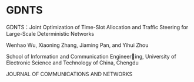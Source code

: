 # GDNTS
GDNTS：Joint Optimization of Time-Slot Allocation and Traffic Steering for Large-Scale Deterministic Networks

Wenhao Wu, Xiaoning Zhang, Jiaming Pan, and Yihui Zhou

School of Information and Communication Engineering, University of Electronic Science and Technology of China, Chengdu

JOURNAL OF COMMUNICATIONS AND NETWORKS

